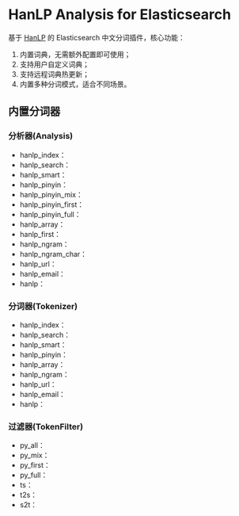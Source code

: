 # HanLP Analysis for Elasticsearch
基于 [HanLP](https://github.com/hankcs/HanLP) 的 Elasticsearch 中文分词插件，核心功能：
1. 内置词典，无需额外配置即可使用；
2. 支持用户自定义词典；
3. 支持远程词典热更新；
4. 内置多种分词模式，适合不同场景。

## 内置分词器
### 分析器(Analysis)
- hanlp_index：
- hanlp_search：
- hanlp_smart：
- hanlp_pinyin：
- hanlp_pinyin_mix：
- hanlp_pinyin_first：
- hanlp_pinyin_full：
- hanlp_array：
- hanlp_first：
- hanlp_ngram：
- hanlp_ngram_char：
- hanlp_url：
- hanlp_email：
- hanlp：

### 分词器(Tokenizer)
- hanlp_index：
- hanlp_search：
- hanlp_smart：
- hanlp_pinyin：
- hanlp_array：
- hanlp_ngram：
- hanlp_url：
- hanlp_email：
- hanlp：

### 过滤器(TokenFilter)
- py_all：
- py_mix：
- py_first：
- py_full：
- ts：
- t2s：
- s2t：
